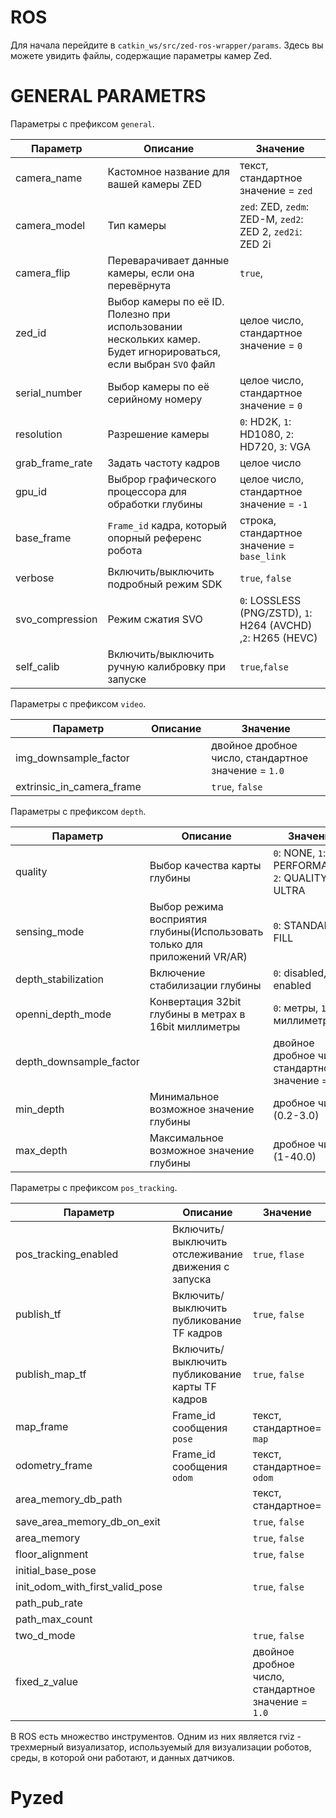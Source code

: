 # ROS

Для начала перейдите в `catkin_ws/src/zed-ros-wrapper/params`. Здесь вы можете увидить файлы, содержащие параметры камер Zed. 

# GENERAL PARAMETRS

Параметры с префиксом `general`.

| Параметр | Описание | Значение |
|-------------------|--------------|--------------|
| camera_name | Кастомное название для вашей камеры ZED | текст, стандартное значение = `zed` |
| camera_model | Тип камеры | `zed`: ZED, `zedm`: ZED-M, `zed2`: ZED 2, `zed2i`: ZED 2i |
| camera_flip | Переварачивает данные камеры, если она перевёрнута | `true`,  |
| zed_id   | Выбор камеры по её  ID. Полезно при использовании нескольких камер. Будет игнорироваться, если выбран `SVO` файл | целое число, стандартное значение = `0` |
| serial_number | Выбор камеры по её серийному номеру | целое число, стандартное значение = `0` |
| resolution | Разрешение камеры | `0`: HD2K, `1`: HD1080, `2`: HD720, `3`: VGA |
| grab_frame_rate | Задать частоту кадров | целое число |
| gpu_id | Выброр графического процессора для обработки глубины | целое число, стандартное значение = `-1` |
| base_frame | `Frame_id` кадра, который опорный референс робота | строка, стандартное значение = `base_link` |
| verbose | Включить/выключить подробный режим SDK | `true`, `false` |
| svo_compression | Режим сжатия SVO | `0`: LOSSLESS (PNG/ZSTD), `1`: H264 (AVCHD) ,`2`: H265 (HEVC) |
| self_calib | Включить/выключить ручную калибровку при запуске | `true`,`false` |

Параметры с префиксом `video`.

| Параметр | Описание | Значение |
|-------------------|--------------|--------------|
| img_downsample_factor |  | двойное дробное число, стандартное значение = `1.0` |
| extrinsic_in_camera_frame |  | `true`, `false` |

Параметры с префиксом `depth`.

| Параметр | Описание | Значение |
|-------------------|--------------|--------------|
| quality | Выбор качества карты глубины | `0`: NONE, `1`: PERFORMANCE, `2`: QUALITY, `3`: ULTRA |
| sensing_mode | Выбор режима восприятия глубины(Использовать только для приложений VR/AR) | `0`: STANDARD, `1`: FILL |
| depth_stabilization | Включение стабилизации глубины | `0`: disabled, `1`: enabled |
| openni_depth_mode | Конвертация 32bit глубины в метрах в 16bit миллиметры | `0`: метры, `1`: миллиметры |
| depth_downsample_factor |  | двойное дробное число, стандартное значение = `1.0` |
| min_depth | Минимальное возможное значение глубины | дробное число (0.2-3.0) |
| max_depth | Максимальное возможное значение глубины | дробное число (1-40.0) |

Параметры с префиксом `pos_tracking`.

| Параметр | Описание | Значение |
|-------------------|--------------|--------------|
| pos_tracking_enabled | Включить/выключить отслеживание движения с запуска | `true`, `flase` |
| publish_tf | Включить/выключить публикование TF кадров | `true`, `false` |
| publish_map_tf | Включить/выключить публикование карты TF кадров | `true`, `false` |
| map_frame | Frame_id сообщения `pose` | текст, стандартное= `map` |
| odometry_frame | Frame_id сообщения `odom` | текст, стандартное= `odom` |
| area_memory_db_path |  | текст, стандартное= ` ` |
| save_area_memory_db_on_exit |  | `true`, `false`  |
| area_memory |  | `true`, `false` |
| floor_alignment |  | `true`, `false` |
| initial_base_pose |  |  |
| init_odom_with_first_valid_pose |  | `true`, `false`  |
| path_pub_rate |  |  |
| path_max_count |  |  |
| two_d_mode |  | `true`, `false` |
| fixed_z_value |  | двойное дробное число, стандартное значение = `1.0` |

В ROS есть множество инструментов. Одним из них является rviz - трехмерный визуализатор, используемый для визуализации роботов, среды, в которой они работают, и данных датчиков.



# Pyzed
